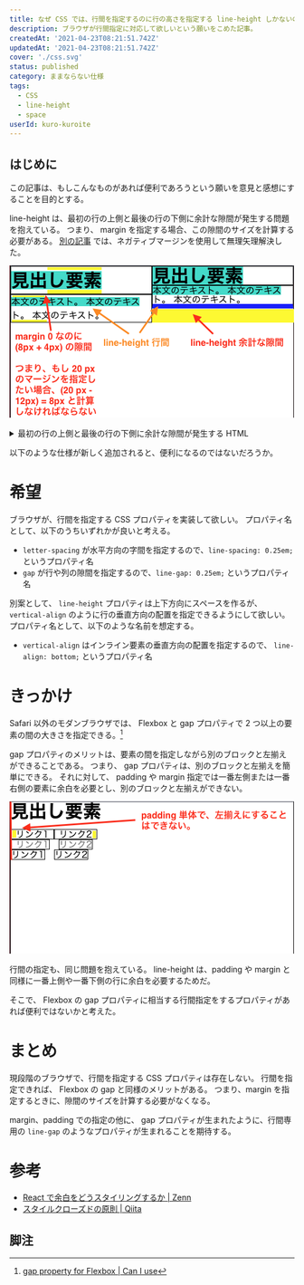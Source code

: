 ```yaml
---
title: なぜ CSS では、行間を指定するのに行の高さを指定する line-height しかないのだろうか
description: ブラウザが行間指定に対応して欲しいという願いをこめた記事。
createdAt: '2021-04-23T08:21:51.742Z'
updatedAt: '2021-04-23T08:21:51.742Z'
cover: './css.svg'
status: published
category: ままならない仕様
tags:
  - CSS
  - line-height
  - space
userId: kuro-kuroite
---
```


## はじめに

この記事は、もしこんなものがあれば便利であろうという願いを意見と感想にすることを目的とする。

line-height は、最初の行の上側と最後の行の下側に余計な隙間が発生する問題を抱えている。
つまり、 margin を指定する場合、この隙間のサイズを計算する必要がある。
[別の記事](https://blog.kuroite.dev/blog/how-to-eliminate-spaces-above-and-below-of-an-element-created-by-line-height/) では、ネガティブマージンを使用して無理矢理解決した。

![最初の行の上側と最後の行の下側に余計な隙間が発生する HTML 画像](./line_height_space.png)

<details>
  <summary>
    最初の行の上側と最後の行の下側に余計な隙間が発生する HTML
  </summary>
  <div>

```html:title=index.html
<html>
  <head>
    <link rel="stylesheet" href="style.css">
  </head>
  <body>
    <main>
      <div class="container">
        <div>
          <h1>見出し要素</h1>
          <p>
            本文のテキスト。
            本文のテキスト。
            本文のテキスト。
          </p>
        </div>
        <div class="line-height-1">
          <h1>見出し要素</h1>
          <p>
            本文のテキスト。
            本文のテキスト。
            本文のテキスト。
          </p>
        </div>
      </div>
  </main>
</body>
```

```css:title=style.css
*,
*::before,
*::after {
  box-sizing: border-box;
  margin: 0;
  padding: 0;
  line-height: 1;
}

h1,
p {
  line-height: 1.5;
  border: 1px solid black;
}

h1::first-line,
p::first-line {
  background: turquoise;
}

.container {
  display: flex;
}

.line-height-1 * {
  line-height: 1;
}

.line-height-1 p {
  border-bottom: solid blue 8px;
}
```

  </div>
</details>

以下のような仕様が新しく追加されると、便利になるのではないだろうか。

# 希望

ブラウザが、行間を指定する CSS プロパティを実装して欲しい。
プロパティ名として、以下のうちいずれかが良いと考える。

- `letter-spacing` が水平方向の字間を指定するので、`line-spacing: 0.25em;` というプロパティ名
- `gap` が行や列の隙間を指定するので、`line-gap: 0.25em;` というプロパティ名

別案として、 `line-height` プロパティは上下方向にスペースを作るが、 `vertical-align` のように行の垂直方向の配置を指定できるようにして欲しい。
プロパティ名として、以下のような名前を想定する。

- `vertical-align` はインライン要素の垂直方向の配置を指定するので、 `line-align: bottom;` というプロパティ名

# きっかけ

Safari 以外のモダンブラウザでは、 Flexbox と gap プロパティで 2 つ以上の要素の間の大きさを指定できる。[^1]

gap プロパティのメリットは、要素の間を指定しながら別のブロックと左揃えができることである。
つまり、 gap プロパティは、別のブロックと左揃えを簡単にできる。
それに対して、 padding や margin 指定では一番左側または一番右側の要素に余白を必要とし、別のブロックと左揃えができない。

![padding で最初の要素の左揃えができない HTML 画像](./padding_space.png)

行間の指定も、同じ問題を抱えている。
line-height は、padding や margin と同様に一番上側や一番下側の行に余白を必要するためだ。

そこで、 Flexbox の gap プロパティに相当する行間指定をするプロパティがあれば便利ではないかと考えた。

# まとめ

現段階のブラウザで、行間を指定する CSS プロパティは存在しない。
行間を指定できれば、 Flexbox の gap と同様のメリットがある。
つまり、margin を指定するときに、隙間のサイズを計算する必要がなくなる。

margin、padding での指定の他に、 gap プロパティが生まれたように、行間専用の `line-gap` のようなプロパティが生まれることを期待する。

# 参考

- [React で余白をどうスタイリングするか | Zenn](https://zenn.dev/seya/articles/09545c7503baa4)
- [スタイルクローズドの原則 | Qiita](https://qiita.com/seya/items/8814e905693f00cdade2#%E3%82%B9%E3%82%BF%E3%82%A4%E3%83%AB%E3%82%AF%E3%83%AD%E3%83%BC%E3%82%BA%E3%83%89%E3%81%AE%E5%8E%9F%E5%89%87l)

## 脚注

[^1]: [gap property for Flexbox | Can I use](https://caniuse.com/flexbox-gap)
